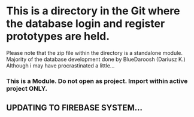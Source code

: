 # This is a directory in the Git where the database login and register prototypes are held.

Please note that the zip file within the directory is a standalone module.
Majority of the database development done by BlueDaroosh (Dariusz K.)
Although i may have procrastinated a little...
### This is a Module. Do not open as project. Import within active project ONLY.

## UPDATING TO FIREBASE SYSTEM...
